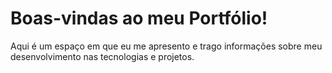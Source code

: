 # Boas-vindas ao meu Portfólio!

Aqui é um espaço em que eu me apresento e trago informações sobre meu desenvolvimento nas tecnologias e projetos.
